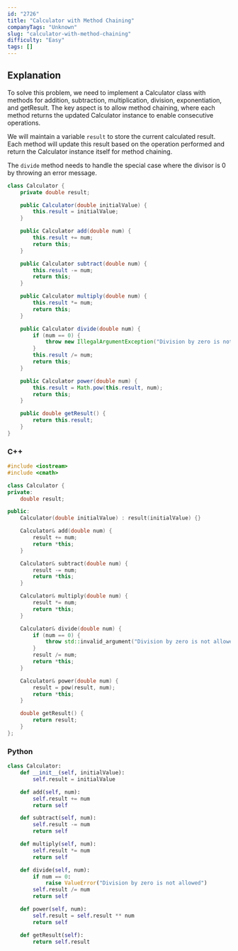 ```yaml
---
id: "2726"
title: "Calculator with Method Chaining"
companyTags: "Unknown"
slug: "calculator-with-method-chaining"
difficulty: "Easy"
tags: []
---
```


## Explanation
To solve this problem, we need to implement a Calculator class with methods for addition, subtraction, multiplication, division, exponentiation, and getResult. The key aspect is to allow method chaining, where each method returns the updated Calculator instance to enable consecutive operations.

We will maintain a variable `result` to store the current calculated result. Each method will update this result based on the operation performed and return the Calculator instance itself for method chaining.

The `divide` method needs to handle the special case where the divisor is 0 by throwing an error message.
```java
class Calculator {
    private double result;

    public Calculator(double initialValue) {
        this.result = initialValue;
    }

    public Calculator add(double num) {
        this.result += num;
        return this;
    }

    public Calculator subtract(double num) {
        this.result -= num;
        return this;
    }

    public Calculator multiply(double num) {
        this.result *= num;
        return this;
    }

    public Calculator divide(double num) {
        if (num == 0) {
            throw new IllegalArgumentException("Division by zero is not allowed");
        }
        this.result /= num;
        return this;
    }

    public Calculator power(double num) {
        this.result = Math.pow(this.result, num);
        return this;
    }

    public double getResult() {
        return this.result;
    }
}
```

### C++
```cpp
#include <iostream>
#include <cmath>

class Calculator {
private:
    double result;

public:
    Calculator(double initialValue) : result(initialValue) {}

    Calculator& add(double num) {
        result += num;
        return *this;
    }

    Calculator& subtract(double num) {
        result -= num;
        return *this;
    }

    Calculator& multiply(double num) {
        result *= num;
        return *this;
    }

    Calculator& divide(double num) {
        if (num == 0) {
            throw std::invalid_argument("Division by zero is not allowed");
        }
        result /= num;
        return *this;
    }

    Calculator& power(double num) {
        result = pow(result, num);
        return *this;
    }

    double getResult() {
        return result;
    }
};
```

### Python
```python
class Calculator:
    def __init__(self, initialValue):
        self.result = initialValue

    def add(self, num):
        self.result += num
        return self

    def subtract(self, num):
        self.result -= num
        return self

    def multiply(self, num):
        self.result *= num
        return self

    def divide(self, num):
        if num == 0:
            raise ValueError("Division by zero is not allowed")
        self.result /= num
        return self

    def power(self, num):
        self.result = self.result ** num
        return self

    def getResult(self):
        return self.result
```